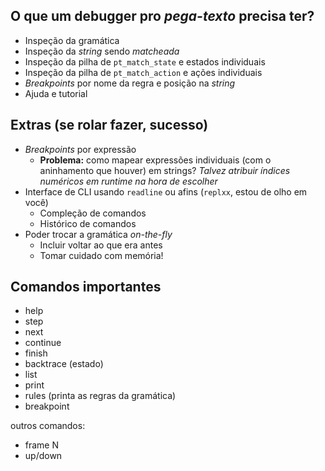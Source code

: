 O que um debugger pro *pega-texto* precisa ter?
-----------------------------------------------
- Inspeção da gramática
- Inspeção da *string* sendo *matcheada*
- Inspeção da pilha de `pt_match_state` e estados individuais
- Inspeção da pilha de `pt_match_action` e ações individuais
- *Breakpoints* por nome da regra e posição na *string*
- Ajuda e tutorial

Extras (se rolar fazer, sucesso)
--------------------------------
- *Breakpoints* por expressão
  + **Problema:** como mapear expressões individuais (com o aninhamento que
    houver) em strings? *Talvez atribuir índices numéricos em runtime na hora
	de escolher*
- Interface de CLI usando `readline` ou afins (`replxx`, estou de olho em você)
  + Compleção de comandos
  + Histórico de comandos
- Poder trocar a gramática *on-the-fly*
  + Incluir voltar ao que era antes
  + Tomar cuidado com memória!



Comandos importantes
--------------------
- help
- step
- next
- continue
- finish
- backtrace (estado)
- list
- print 
- rules (printa as regras da gramática)
- breakpoint

outros comandos:
- frame N
- up/down

